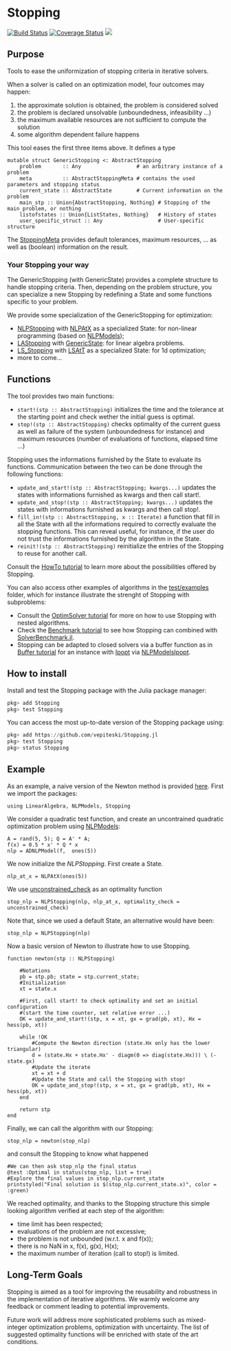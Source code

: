 # Stopping

[![Build Status](https://travis-ci.org/vepiteski/Stopping.jl.svg?branch=master)](https://travis-ci.org/vepiteski/Stopping.jl)
[![Coverage Status](https://coveralls.io/repos/vepiteski/Stopping.jl/badge.svg?branch=master&service=github)](https://coveralls.io/github/vepiteski/Stopping.jl?branch=julia-0.7)
[![](https://img.shields.io/badge/docs-dev-blue.svg)](https://vepiteski.github.io/Stopping.jl/dev/)


## Purpose

Tools to ease the uniformization of stopping criteria in iterative solvers.

When a solver is called on an optimization model, four outcomes may happen:

1. the approximate solution is obtained, the problem is considered solved
2. the problem is declared unsolvable (unboundedness, infeasibility ...)
3. the maximum available resources are not sufficient to compute the solution
4. some algorithm dependent failure happens

This tool eases the first three items above. It defines a type

    mutable struct GenericStopping <: AbstractStopping
        problem       :: Any                  # an arbitrary instance of a problem
        meta          :: AbstractStoppingMeta # contains the used parameters and stopping status
        current_state :: AbstractState        # Current information on the problem
        main_stp :: Union{AbstractStopping, Nothing} # Stopping of the main problem, or nothing
        listofstates :: Union{ListStates, Nothing}   # History of states
        user_specific_struct :: Any                  # User-specific structure

The [StoppingMeta](https://github.com/vepiteski/Stopping.jl/blob/master/src/Stopping/StoppingMetamod.jl) provides default tolerances, maximum resources, ...  as well as (boolean) information on the result.

### Your Stopping your way

The GenericStopping (with GenericState) provides a complete structure to handle stopping criteria.
Then, depending on the problem structure, you can specialize a new Stopping by
redefining a State and some functions specific to your problem.

We provide some specialization of the GenericStopping for optimization:
  * [NLPStopping](https://github.com/vepiteski/Stopping.jl/blob/master/src/Stopping/NLPStoppingmod.jl) with [NLPAtX](https://github.com/vepiteski/Stopping.jl/blob/master/src/State/NLPAtXmod.jl) as a specialized State: for non-linear programming (based on [NLPModels](https://github.com/JuliaSmoothOptimizers/NLPModels.jl));
  * [LAStopping](https://github.com/vepiteski/Stopping.jl/blob/master/src/Stopping/LinearAlgebraStopping.jl) with [GenericState](https://github.com/vepiteski/Stopping.jl/blob/master/src/State/GenericStatemod.jl): for linear algebra problems.
  * [LS_Stopping](https://github.com/vepiteski/Stopping.jl/blob/master/src/Stopping/LineSearchStoppingmod.jl) with [LSAtT](https://github.com/vepiteski/Stopping.jl/blob/master/src/State/LSAtTmod.jl) as a specialized State: for 1d optimization;
  * more to come...

## Functions

The tool provides two main functions:
* `start!(stp :: AbstractStopping)` initializes the time and the tolerance at the starting point and check wether the initial guess is optimal.
* `stop!(stp :: AbstractStopping)` checks optimality of the current guess as well as failure of the system (unboundedness for instance) and maximum resources (number of evaluations of functions, elapsed time ...)

Stopping uses the informations furnished by the State to evaluate its functions. Communication between the two can be done through the following functions:
* `update_and_start!(stp :: AbstractStopping; kwargs...)` updates the states with informations furnished as kwargs and then call start!.
* `update_and_stop!(stp :: AbstractStopping; kwargs...)` updates the states with informations furnished as kwargs and then call stop!.
* `fill_in!(stp :: AbstractStopping, x :: Iterate)` a function that fill in all the State with all the informations required to correctly evaluate the stopping functions. This can reveal useful, for instance, if the user do not trust the informations furnished by the algorithm in the State.
* `reinit!(stp :: AbstractStopping)` reinitialize the entries of
the Stopping to reuse for another call.

Consult the [HowTo tutorial](https://github.com/vepiteski/Stopping.jl/blob/master/test/examples/runhowto.jl) to learn more about the possibilities offered by Stopping.

You can also access other examples of algorithms in the [test/examples](https://github.com/vepiteski/Stopping.jl/blob/master/test/examples/) folder, which for instance illustrate the strenght of Stopping with subproblems:
* Consult the [OptimSolver tutorial](https://github.com/vepiteski/Stopping.jl/blob/master/test/examples/run-optimsolver.jl) for more on how to use Stopping with nested algorithms.
* Check the [Benchmark tutorial](https://github.com/vepiteski/Stopping.jl/blob/master/test/examples/benchmark.jl) to see how Stopping can combined with [SolverBenchmark.jl](https://juliasmoothoptimizers.github.io/SolverBenchmark.jl/).
* Stopping can be adapted to closed solvers via a buffer function as in [Buffer tutorial](https://github.com/vepiteski/Stopping.jl/blob/master/test/examples/buffer.jl) for an instance with [Ipopt](https://github.com/JuliaOpt/Ipopt.jl) via [NLPModelsIpopt](https://github.com/JuliaSmoothOptimizers/NLPModelsIpopt.jl).

## How to install
Install and test the Stopping package with the Julia package manager:
```julia
pkg> add Stopping
pkg> test Stopping
```
You can access the most up-to-date version of the Stopping package using:
```julia
pkg> add https://github.com/vepiteski/Stopping.jl
pkg> test Stopping
pkg> status Stopping
```
## Example

As an example, a naive version of the Newton method is provided [here](https://github.com/vepiteski/Stopping.jl/blob/master/test/examples/newton.jl). First we import the packages:
```
using LinearAlgebra, NLPModels, Stopping
```
We consider a quadratic test function, and create an uncontrained quadratic optimization problem using [NLPModels](https://github.com/JuliaSmoothOptimizers/NLPModels.jl):
```
A = rand(5, 5); Q = A' * A;
f(x) = 0.5 * x' * Q * x
nlp = ADNLPModel(f,  ones(5))
```

We now initialize the *NLPStopping*. First create a State.
```
nlp_at_x = NLPAtX(ones(5))
```
We use [unconstrained_check](https://github.com/vepiteski/Stopping.jl/blob/master/src/Stopping/nlp_admissible_functions.jl) as an optimality function
```
stop_nlp = NLPStopping(nlp, nlp_at_x, optimality_check = unconstrained_check)
```
Note that, since we used a default State, an alternative would have been:
```
stop_nlp = NLPStopping(nlp)
```

Now a basic version of Newton to illustrate how to use Stopping.
```
function newton(stp :: NLPStopping)

    #Notations
    pb = stp.pb; state = stp.current_state;
    #Initialization
    xt = state.x

    #First, call start! to check optimality and set an initial configuration
    #(start the time counter, set relative error ...)
    OK = update_and_start!(stp, x = xt, gx = grad(pb, xt), Hx = hess(pb, xt))

    while !OK
        #Compute the Newton direction (state.Hx only has the lower triangular)
        d = (state.Hx + state.Hx' - diagm(0 => diag(state.Hx))) \ (- state.gx)
        #Update the iterate
        xt = xt + d
        #Update the State and call the Stopping with stop!
        OK = update_and_stop!(stp, x = xt, gx = grad(pb, xt), Hx = hess(pb, xt))
    end

    return stp
end
```
Finally, we can call the algorithm with our Stopping:
```
stop_nlp = newton(stop_nlp)
```
and consult the Stopping to know what happened
```
#We can then ask stop_nlp the final status
@test :Optimal in status(stop_nlp, list = true)
#Explore the final values in stop_nlp.current_state
printstyled("Final solution is $(stop_nlp.current_state.x)", color = :green)
```
We reached optimality, and thanks to the Stopping structure this simple looking
algorithm verified at each step of the algorithm:
- time limit has been respected;
- evaluations of the problem are not excessive;
- the problem is not unbounded (w.r.t. x and f(x));
- there is no NaN in x, f(x), g(x), H(x);
- the maximum number of iteration (call to stop!) is limited.

## Long-Term Goals

Stopping is aimed as a tool for improving the reusability and robustness in the implementation of iterative algorithms. We warmly welcome any feedback or comment leading to potential improvements.

Future work will address more sophisticated problems such as mixed-integer optimization problems, optimization with uncertainty. The list of suggested optimality functions will be enriched with state of the art conditions.
